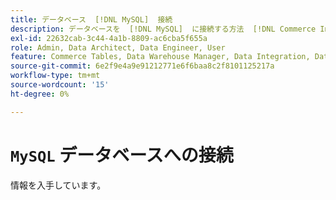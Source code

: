 ```yaml
---
title: データベース  [!DNL MySQL]  接続
description: データベースを  [!DNL MySQL]  に接続する方法  [!DNL Commerce Intelligence] ご覧ください。
exl-id: 22632cab-3c44-4a1b-8809-ac6cba5f655a
role: Admin, Data Architect, Data Engineer, User
feature: Commerce Tables, Data Warehouse Manager, Data Integration, Data Import/Export
source-git-commit: 6e2f9e4a9e91212771e6f6baa8c2f8101125217a
workflow-type: tm+mt
source-wordcount: '15'
ht-degree: 0%

---
```


# `MySQL` データベースへの接続

情報を入手しています。
